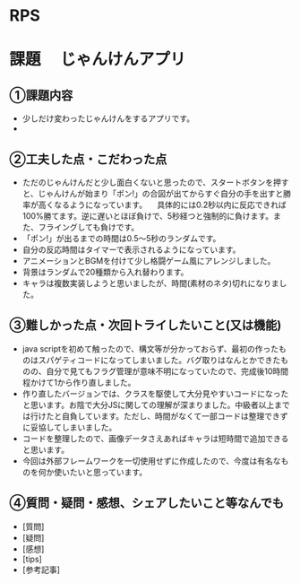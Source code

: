 # RPS

# 課題　 じゃんけんアプリ

## ①課題内容
- 少しだけ変わったじゃんけんをするアプリです。
- 
## ②工夫した点・こだわった点
- ただのじゃんけんだと少し面白くないと思ったので、スタートボタンを押すと、じゃんけんが始まり「ポン!」の合図が出てからすぐ自分の手を出すと勝率が高くなるようになっています。
　具体的には0.2秒以内に反応できれば100%勝てます。逆に遅いとほぼ負けで、5秒経つと強制的に負けます。また、フライングしても負けです。
- 「ポン!」が出るまでの時間は0.5～5秒のランダムです。
- 自分の反応時間はタイマーで表示されるようになっています。
- アニメーションとBGMを付けて少し格闘ゲーム風にアレンジしました。
- 背景はランダムで20種類から入れ替わります。
- キャラは複数実装しようと思いましたが、時間(素材のネタ)切れになりました。

## ③難しかった点・次回トライしたいこと(又は機能)
- java scriptを初めて触ったので、構文等が分かっておらず、最初の作ったものはスパゲティコードになってしまいました。バグ取りはなんとかできたものの、自分で見てもフラグ管理が意味不明になっていたので、完成後10時間程かけて1から作り直しました。
- 作り直したバージョンでは、クラスを駆使して大分見やすいコードになったと思います。お陰で大分JSに関しての理解が深まりました。中級者以上までは行けたと自負しています。ただし、時間がなくて一部コードは整理できずに妥協してしまいました。
- コードを整理したので、画像データさえあればキャラは短時間で追加できると思います。
- 今回は外部フレームワークを一切使用せずに作成したので、今度は有名なものを何か使いたいと思っています。

## ④質問・疑問・感想、シェアしたいこと等なんでも
- [質問]
- [疑問]
- [感想]
- [tips]
- [参考記事]
